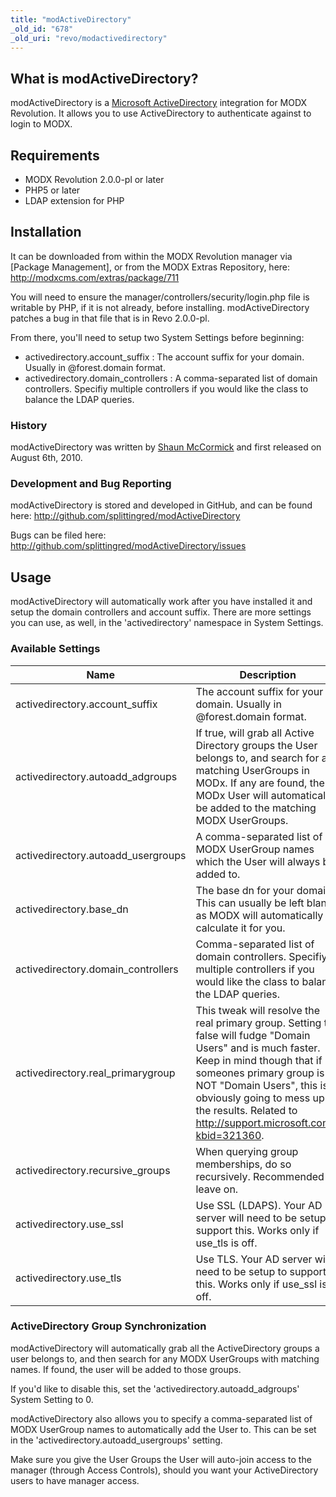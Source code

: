 ```yaml
---
title: "modActiveDirectory"
_old_id: "678"
_old_uri: "revo/modactivedirectory"
---
```


## What is modActiveDirectory?

 modActiveDirectory is a [Microsoft ActiveDirectory](http://en.wikipedia.org/wiki/Active_Directory) integration for MODX Revolution. It allows you to use ActiveDirectory to authenticate against to login to MODX.

## Requirements

- MODX Revolution 2.0.0-pl or later
- PHP5 or later
- LDAP extension for PHP

## Installation

 It can be downloaded from within the MODX Revolution manager via \[Package Management\], or from the MODX Extras Repository, here: <http://modxcms.com/extras/package/711>

 You will need to ensure the manager/controllers/security/login.php file is writable by PHP, if it is not already, before installing. modActiveDirectory patches a bug in that file that is in Revo 2.0.0-pl.

 From there, you'll need to setup two System Settings before beginning:

- activedirectory.account\_suffix : The account suffix for your domain. Usually in @forest.domain format.
- activedirectory.domain\_controllers : A comma-separated list of domain controllers. Specifiy multiple controllers if you would like the class to balance the LDAP queries.

### History

 modActiveDirectory was written by [Shaun McCormick](/display/~splittingred) and first released on August 6th, 2010.

### Development and Bug Reporting

 modActiveDirectory is stored and developed in GitHub, and can be found here: <http://github.com/splittingred/modActiveDirectory>

 Bugs can be filed here: <http://github.com/splittingred/modActiveDirectory/issues>

## Usage

 modActiveDirectory will automatically work after you have installed it and setup the domain controllers and account suffix. There are more settings you can use, as well, in the 'activedirectory' namespace in System Settings.

### Available Settings

 | Name                                | Description                                                                                                                                                                                                                                                                                      | Default       |
 | ----------------------------------- | ------------------------------------------------------------------------------------------------------------------------------------------------------------------------------------------------------------------------------------------------------------------------------------------------ | ------------- |
 | activedirectory.account\_suffix     | The account suffix for your domain. Usually in @forest.domain format.                                                                                                                                                                                                                            | @forest.local |
 | activedirectory.autoadd\_adgroups   | If true, will grab all Active Directory groups the User belongs to, and search for any matching UserGroups in MODx. If any are found, the MODx User will automatically be added to the matching MODX UserGroups.                                                                                 | 1             |
 | activedirectory.autoadd\_usergroups | A comma-separated list of MODX UserGroup names which the User will always be added to.                                                                                                                                                                                                           |               |
 | activedirectory.base\_dn            | The base dn for your domain. This can usually be left blank, as MODX will automatically calculate it for you.                                                                                                                                                                                    |               |
 | activedirectory.domain\_controllers | Comma-separated list of domain controllers. Specifiy multiple controllers if you would like the class to balance the LDAP queries.                                                                                                                                                               | 127.0.0.1     |
 | activedirectory.real\_primarygroup  | This tweak will resolve the real primary group. Setting to false will fudge "Domain Users" and is much faster. Keep in mind though that if someones primary group is NOT "Domain Users", this is obviously going to mess up the results. Related to <http://support.microsoft.com/?kbid=321360>. | 1             |
 | activedirectory.recursive\_groups   | When querying group memberships, do so recursively. Recommended to leave on.                                                                                                                                                                                                                     | 1             |
 | activedirectory.use\_ssl            | Use SSL (LDAPS). Your AD server will need to be setup to support this. Works only if use\_tls is off.                                                                                                                                                                                            | 0             |
 | activedirectory.use\_tls            | Use TLS. Your AD server will need to be setup to support this. Works only if use\_ssl is off.                                                                                                                                                                                                    | 0             |

### ActiveDirectory Group Synchronization

 modActiveDirectory will automatically grab all the ActiveDirectory groups a user belongs to, and then search for any MODX UserGroups with matching names. If found, the user will be added to those groups.

 If you'd like to disable this, set the 'activedirectory.autoadd\_adgroups' System Setting to 0.

 modActiveDirectory also allows you to specify a comma-separated list of MODX UserGroup names to automatically add the User to. This can be set in the 'activedirectory.autoadd\_usergroups' setting.

 Make sure you give the User Groups the User will auto-join access to the manager (through Access Controls), should you want your ActiveDirectory users to have manager access.

